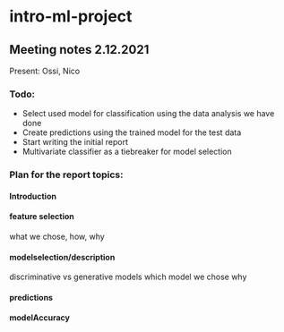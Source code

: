 # intro-ml-project


## Meeting notes 2.12.2021

Present: Ossi, Nico


### Todo:

- Select used model for classification using the data analysis we have done
- Create predictions using the trained model for the test data
- Start writing the initial report 
- Multivariate classifier as a tiebreaker for model selection

### Plan for the report topics:

#### Introduction

#### feature selection

what we chose, how, why

#### modelselection/description

discriminative vs generative models
which model we chose
why

#### predictions

#### modelAccuracy
